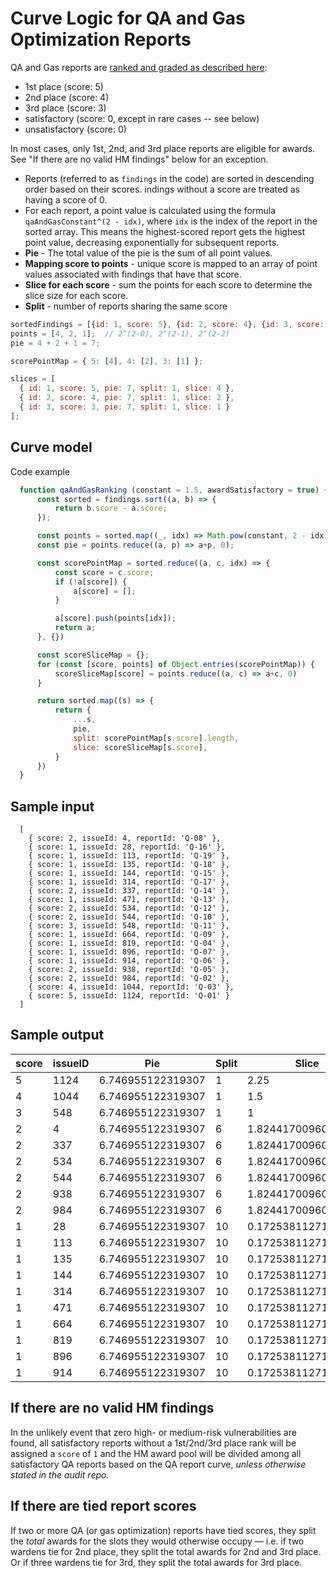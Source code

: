 # Curve Logic for QA and Gas Optimization Reports

QA and Gas reports are [ranked and graded as described here](https://docs.code4rena.com/awarding/incentive-model-and-awards#ranks-for-qa-and-gas-reports): 
- 1st place (score: 5)
- 2nd place (score: 4)
- 3rd place (score: 3)
- satisfactory (score: 0, except in rare cases -- see below)
- unsatisfactory (score: 0)

In most cases, only 1st, 2nd, and 3rd place reports are eligible for awards. See "If there are no valid HM findings" below for an exception.

- Reports (referred to as `findings` in the code) are sorted in descending order based on their scores. indings without a score are treated as having a score of 0.
- For each report, a point value is calculated using the formula `qaAndGasConstant^(2 - idx)`, where `idx` is the index of the report in the sorted array. This means the highest-scored report gets the highest point value, decreasing exponentially for subsequent reports.
- **Pie** - The total value of the pie is the sum of all point values.
- **Mapping score to points** - unique score is mapped to an array of point values associated with findings that have that score.
- **Slice for each score** - sum the points for each score to determine the slice size for each score.
- **Split** - number of reports sharing the same score

```js
sortedFindings = [{id: 1, score: 5}, {id: 2, score: 4}, {id: 3, score: 3}];
points = [4, 2, 1];  // 2^(2-0), 2^(2-1), 2^(2-2)
pie = 4 + 2 + 1 = 7;

scorePointMap = { 5: [4], 4: [2], 3: [1] };

slices = [
  { id: 1, score: 5, pie: 7, split: 1, slice: 4 },
  { id: 2, score: 4, pie: 7, split: 1, slice: 2 },
  { id: 3, score: 3, pie: 7, split: 1, slice: 1 }
];
```

## Curve model

Code example
```javascript
  function qaAndGasRanking (constant = 1.5, awardSatisfactory = true) {
      const sorted = findings.sort((a, b) => {
          return b.score - a.score;
      });

      const points = sorted.map((_, idx) => Math.pow(constant, 2 - idx));
      const pie = points.reduce((a, p) => a+p, 0);

      const scorePointMap = sorted.reduce((a, c, idx) => {
          const score = c.score;
          if (!a[score]) {
              a[score] = [];
          }

          a[score].push(points[idx]);
          return a;
      }, {})

      const scoreSliceMap = {};
      for (const [score, points] of Object.entries(scorePointMap)) {
          scoreSliceMap[score] = points.reduce((a, c) => a+c, 0)
      }

      return sorted.map((s) => {
          return {
              ...s,
              pie,
              split: scorePointMap[s.score].length,
              slice: scoreSliceMap[s.score],
          }
      })
  }
```

## Sample input

```
  [
    { score: 2, issueId: 4, reportId: 'Q-08' },
    { score: 1, issueId: 28, reportId: 'Q-16' },
    { score: 1, issueId: 113, reportId: 'Q-19' },
    { score: 1, issueId: 135, reportId: 'Q-18' },
    { score: 1, issueId: 144, reportId: 'Q-15' },
    { score: 1, issueId: 314, reportId: 'Q-17' },
    { score: 2, issueId: 337, reportId: 'Q-14' },
    { score: 1, issueId: 471, reportId: 'Q-13' },
    { score: 2, issueId: 534, reportId: 'Q-12' },
    { score: 2, issueId: 544, reportId: 'Q-10' },
    { score: 3, issueId: 548, reportId: 'Q-11' },
    { score: 1, issueId: 664, reportId: 'Q-09' },
    { score: 1, issueId: 819, reportId: 'Q-04' },
    { score: 1, issueId: 896, reportId: 'Q-07' },
    { score: 1, issueId: 914, reportId: 'Q-06' },
    { score: 2, issueId: 938, reportId: 'Q-05' },
    { score: 2, issueId: 984, reportId: 'Q-02' },
    { score: 4, issueId: 1044, reportId: 'Q-03' },
    { score: 5, issueId: 1124, reportId: 'Q-01' }
  ]
```

## Sample output
| score | issueID | Pie               | Split | Slice               | reportID |
| ----- | ------- | ----------------- | ----- | ------------------- | -------- | 
| 5     | 1124    | 6.746955122319307 | 1     | 2.25                | 'Q-01'   |
| 4     | 1044    | 6.746955122319307 | 1     | 1.5                 | 'Q-03'   |
| 3     | 548     | 6.746955122319307 | 1     | 1                   | 'Q-11'   |
| 2     | 4       | 6.746955122319307 | 6     | 1.824417009602195   | 'Q-08'   |
| 2     | 337     | 6.746955122319307 | 6     | 1.824417009602195   | 'Q-14'   |
| 2     | 534     | 6.746955122319307 | 6     | 1.824417009602195   | 'Q-12'   |
| 2     | 544     | 6.746955122319307 | 6     | 1.824417009602195   | 'Q-10'   |
| 2     | 938     | 6.746955122319307 | 6     | 1.824417009602195   | 'Q-05'   |
| 2     | 984     | 6.746955122319307 | 6     | 1.824417009602195   | 'Q-02'   |
| 1     | 28      | 6.746955122319307 | 10    | 0.17253811271711028 | 'Q-16'   |
| 1     | 113     | 6.746955122319307 | 10    | 0.17253811271711028 | 'Q-19'   |
| 1     | 135     | 6.746955122319307 | 10    | 0.17253811271711028 | 'Q-18'   |
| 1     | 144     | 6.746955122319307 | 10    | 0.17253811271711028 | 'Q-15'   |
| 1     | 314     | 6.746955122319307 | 10    | 0.17253811271711028 | 'Q-17'   |
| 1     | 471     | 6.746955122319307 | 10    | 0.17253811271711028 | 'Q-13'   |
| 1     | 664     | 6.746955122319307 | 10    | 0.17253811271711028 | 'Q-09'   |
| 1     | 819     | 6.746955122319307 | 10    | 0.17253811271711028 | 'Q-04'   |
| 1     | 896     | 6.746955122319307 | 10    | 0.17253811271711028 | 'Q-07'   |
| 1     | 914     | 6.746955122319307 | 10    | 0.17253811271711028 | 'Q-06'   |

## If there are no valid HM findings

In the unlikely event that zero high- or medium-risk vulnerabilities are found, all satisfactory reports without a 1st/2nd/3rd place rank will be assigned a `score` of `1` and the HM award pool will be divided among all satisfactory QA reports based on the QA report curve, *unless otherwise stated in the audit repo.* 

## If there are tied report scores

If two or more QA (or gas optimization) reports have tied scores, they split the _total_ awards for the slots they would otherwise occupy — i.e. if two wardens tie for 2nd place, they split the total awards for 2nd and 3rd place. Or if three wardens tie for 3rd, they split the total awards for 3rd place.